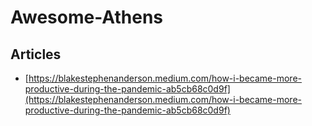 # Awesome-Athens

## Articles

* [https://blakestephenanderson.medium.com/how-i-became-more-productive-during-the-pandemic-ab5cb68c0d9f](https://blakestephenanderson.medium.com/how-i-became-more-productive-during-the-pandemic-ab5cb68c0d9f)

